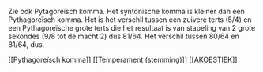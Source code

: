 Zie ook Pytagoreïsch komma.
Het syntonische komma is kleiner dan een Pythagoreïsch komma. Het is het verschil tussen een zuivere terts (5/4)
en een Pythagoreïsche grote terts die het resultaat is van stapeling van 2 grote sekondes  (9/8 tot de macht 2) dus 81/64. Het verschil tussen 80/64 en 81/64, dus.

[[Pythagoreïsch komma]]
[[Temperament (stemming)]]
[[AKOESTIEK]]